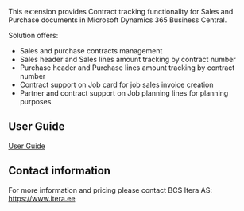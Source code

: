 This extension provides Contract tracking functionality for Sales and Purchase documents in Microsoft Dynamics 365 Business Central.

Solution offers:
- Sales and purchase contracts management
- Sales header and Sales lines amount tracking by contract number
- Purchase header and Purchase lines amount tracking by contract number
- Contract support on Job card for job sales invoice creation
- Partner and contract support on Job planning lines for planning purposes 

## User Guide
[User Guide](help.md)

## Contact information

For more information and pricing please contact BCS Itera AS:
https://www.itera.ee
